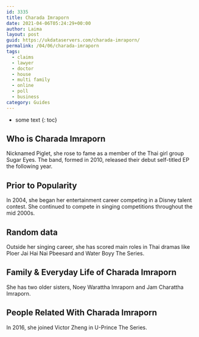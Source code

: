 ```yaml
---
id: 3335
title: Charada Imraporn
date: 2021-04-06T05:24:29+00:00
author: Laima
layout: post
guid: https://ukdataservers.com/charada-imraporn/
permalink: /04/06/charada-imraporn
tags:
  - claims
  - lawyer
  - doctor
  - house
  - multi family
  - online
  - poll
  - business
category: Guides
---
```


* some text
{: toc}


## Who is Charada Imraporn
                  
                  
                  
Nicknamed Piglet, she rose to fame as a member of the Thai girl group Sugar Eyes. The band, formed in 2010, released their debut self-titled EP the following year. 
                  
              
            
              
            
                
                
                
## Prior to Popularity
                  
                  
                  
In 2004, she began her entertainment career competing in a Disney talent contest. She continued to compete in singing competitions throughout the mid 2000s. 
                  
              
            
              
            
                
                
                
## Random data
                  
                  
                  
Outside her singing career, she has scored main roles in Thai dramas like  Ploer Jai Hai Nai Pbeesard and Water Boyy The Series. 
                  
              
            
              
            
                
                
                
## Family & Everyday Life of Charada Imraporn
                  
                  
                  
She has two older sisters, Noey Warattha Imraporn and Jam Charattha Imraporn. 
                  
              
            
              
            
                
                
                
## People Related With Charada Imraporn
                  
                  
                  
In 2016, she joined Victor Zheng in U-Prince The Series. 
                  
              
            
              
            
                
              
            
              
              
            
            
              
            
          
          
          